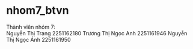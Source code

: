 # nhom7_btvn
Thành viên nhóm 7:  
Nguyễn Thị Trang 2251162180
Trương Thị Ngọc Anh 2251161946
Nguyễn Thị Ngọc Ánh 2251161950
